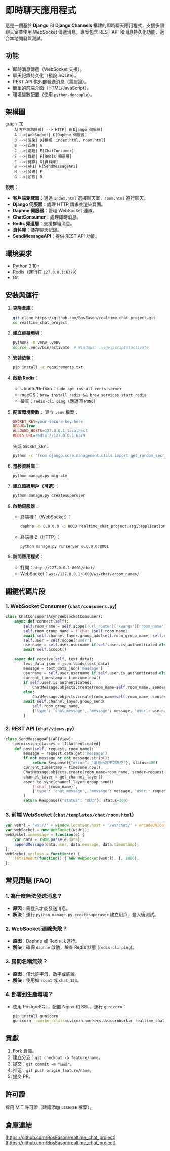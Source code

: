 # 即時聊天應用程式

這是一個基於 **Django** 和 **Django Channels** 構建的即時聊天應用程式，支援多個聊天室並使用 WebSocket 傳遞消息。專案包含 REST API 和消息持久化功能，適合本地開發與測試。

## 功能
- 即時消息傳遞（WebSocket 支援）。
- 聊天記錄持久化（預設 SQLite）。
- REST API 供外部發送消息（需認證）。
- 簡單的前端介面（HTML/JavaScript）。
- 環境變數配置（使用 `python-decouple`）。

## 架構圖

```mermaid
graph TD
    A[客戶端瀏覽器] -->|HTTP| B[Django 伺服器]
    A -->|WebSocket| C[Daphne 伺服器]
    B -->|渲染| D[模板：index.html, room.html]
    B -->|回應| A
    C -->|處理| E[ChatConsumer]
    E -->|群組| F[Redis 頻道層]
    E -->|儲存| G[資料庫]
    B -->|API| H[SendMessageAPI]
    H -->|發送| F
    G -->|加載| D
```

**說明**：
- **客戶端瀏覽器**：通過 `index.html` 選擇聊天室，`room.html` 進行聊天。
- **Django 伺服器**：處理 HTTP 請求並渲染頁面。
- **Daphne 伺服器**：管理 WebSocket 連線。
- **ChatConsumer**：處理即時消息。
- **Redis 頻道層**：支援群組消息。
- **資料庫**：儲存聊天記錄。
- **SendMessageAPI**：提供 REST API 功能。

## 環境要求
- Python 3.10+
- Redis（運行在 `127.0.0.1:6379`）
- Git

## 安裝與運行

1. **克隆倉庫**：
   ```bash
   git clone https://github.com/BpsEason/realtime_chat_project.git
   cd realtime_chat_project
   ```

2. **建立虛擬環境**：
   ```bash
   python3 -m venv .venv
   source .venv/bin/activate  # Windows: .venv\Scripts\activate
   ```

3. **安裝依賴**：
   ```bash
   pip install -r requirements.txt
   ```

4. **啟動 Redis**：
   - Ubuntu/Debian：`sudo apt install redis-server`
   - macOS：`brew install redis && brew services start redis`
   - 檢查：`redis-cli ping`（應返回 `PONG`）

5. **配置環境變數**：
   建立 `.env` 檔案：
   ```ini
   SECRET_KEY=your-secure-key-here
   DEBUG=True
   ALLOWED_HOSTS=127.0.0.1,localhost
   REDIS_URL=redis://127.0.0.1:6379
   ```
   生成 `SECRET_KEY`：
   ```bash
   python -c 'from django.core.management.utils import get_random_secret_key; print(get_random_secret_key())'
   ```

6. **遷移資料庫**：
   ```bash
   python manage.py migrate
   ```

7. **建立超級用戶（可選）**：
   ```bash
   python manage.py createsuperuser
   ```

8. **啟動伺服器**：
   - 終端機 1（WebSocket）：
     ```bash
     daphne -b 0.0.0.0 -p 8000 realtime_chat_project.asgi:application
     ```
   - 終端機 2（HTTP）：
     ```bash
     python manage.py runserver 0.0.0.0:8001
     ```

9. **訪問應用程式**：
   - 打開：`http://127.0.0.1:8001/chat/`
   - WebSocket：`ws://127.0.0.1:8000/ws/chat/<room_name>/`

## 關鍵代碼片段

### 1. WebSocket Consumer (`chat/consumers.py`)
```python
class ChatConsumer(AsyncWebsocketConsumer):
    async def connect(self):
        self.room_name = self.scope['url_route']['kwargs']['room_name']
        self.room_group_name = f'chat_{self.room_name}'
        await self.channel_layer.group_add(self.room_group_name, self.channel_name)
        self.user = self.scope['user']
        username = self.user.username if self.user.is_authenticated else "未登入用戶"
        await self.accept()

    async def receive(self, text_data):
        text_data_json = json.loads(text_data)
        message = text_data_json['message']
        username = self.user.username if self.user.is_authenticated else "未登入用戶"
        current_timestamp = timezone.now()
        if self.user.is_authenticated:
            ChatMessage.objects.create(room_name=self.room_name, sender=self.user, content=message, timestamp=current_timestamp)
        else:
            ChatMessage.objects.create(room_name=self.room_name, content=message, timestamp=current_timestamp)
        await self.channel_layer.group_send(
            self.room_group_name,
            {'type': 'chat_message', 'message': message, 'user': username, 'timestamp': current_timestamp.isoformat()}
        )
```

### 2. REST API (`chat/views.py`)
```python
class SendMessageAPI(APIView):
    permission_classes = [IsAuthenticated]
    def post(self, request, room_name):
        message = request.data.get('message')
        if not message or not message.strip():
            return Response({"error": "消息內容不可為空"}, status=400)
        current_timestamp = timezone.now()
        ChatMessage.objects.create(room_name=room_name, sender=request.user, content=message, timestamp=current_timestamp)
        channel_layer = get_channel_layer()
        async_to_sync(channel_layer.group_send)(
            f'chat_{room_name}',
            {'type': 'chat_message', 'message': message, 'user': request.user.username, 'timestamp': current_timestamp.isoformat()}
        )
        return Response({"status": "成功"}, status=200)
```

### 3. 前端 WebSocket (`chat/templates/chat/room.html`)
```javascript
var wsUrl = 'ws://' + window.location.host + '/ws/chat/' + encodeURIComponent(roomName) + '/';
var webSocket = new WebSocket(wsUrl);
webSocket.onmessage = function(e) {
    var data = JSON.parse(e.data);
    appendMessage(data.user, data.message, data.timestamp);
};
webSocket.onclose = function(e) {
    setTimeout(function() { new WebSocket(wsUrl); }, 1000);
};
```

## 常見問題 (FAQ)

### 1. 為什麼無法發送消息？
- **原因**：需登入才能發送消息。
- **解決**：運行 `python manage.py createsuperuser` 建立用戶，登入後測試。

### 2. WebSocket 連線失敗？
- **原因**：Daphne 或 Redis 未運行。
- **解決**：確保 `daphne` 啟動，檢查 Redis 狀態 (`redis-cli ping`)。

### 3. 房間名稱無效？
- **原因**：僅允許字母、數字或底線。
- **解決**：使用如 `room1` 或 `chat_123`。

### 4. 部署到生產環境？
- 使用 PostgreSQL，配置 Nginx 和 SSL，運行 `gunicorn`：
  ```bash
  pip install gunicorn
  gunicorn --worker-class=uvicorn.workers.UvicornWorker realtime_chat_project.asgi:application
  ```

## 貢獻
1. Fork 倉庫。
2. 建立分支：`git checkout -b feature/name`。
3. 提交：`git commit -m "描述"`。
4. 推送：`git push origin feature/name`。
5. 提交 PR。

## 許可證
採用 MIT 許可證（建議添加 `LICENSE` 檔案）。

## 倉庫連結
[https://github.com/BpsEason/realtime_chat_project](https://github.com/BpsEason/realtime_chat_project)
